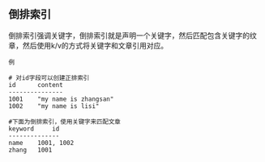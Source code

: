 ## 倒排索引

倒排索引强调关键字，倒排索引就是声明一个关键字，然后匹配包含关键字的纹章，然后使用k/v的方式将关键字和文章引用对应。

`例`

```
# 对id字段可以创建正排索引
id		content
---------------
1001 	"my name is zhangsan"
1002 	"my name is lisi"

#下面为倒排索引，使用关键字来匹配文章
keyword 	id
--------------
name	1001, 1002
zhang 	1001

```



